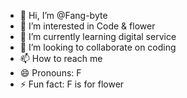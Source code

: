 - 👋 Hi, I’m @Fang-byte
- 👀 I’m interested in Code & flower
- 🌱 I’m currently learning digital service
- 💞️ I’m looking to collaborate on coding
- 📫 How to reach me 
- 😄 Pronouns: F
- ⚡ Fun fact: F is for flower

<!---
Fang-byte/Fang-byte is a ✨ special ✨ repository because its `README.md` (this file) appears on your GitHub profile.
You can click the Preview link to take a look at your changes.
--->
